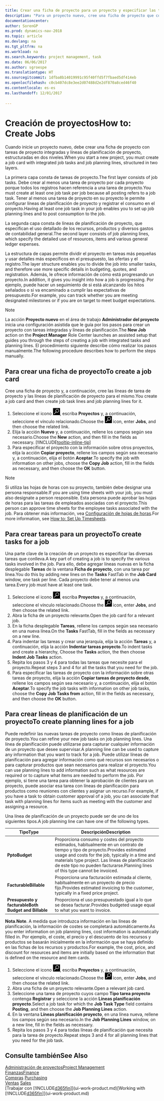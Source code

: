 ```yaml
---
title: Crear una ficha de proyecto para un proyecto y especificar las tareas
description: "Para un proyecto nuevo, cree una ficha de proyecto que contenga tareas y líneas de planificación, como ayuda para administrar el progreso y los presupuestos."
documentationcenter: 
author: SorenGP
ms.prod: dynamics-nav-2018
ms.topic: article
ms.devlang: na
ms.tgt_pltfrm: na
ms.workload: na
ms.search.keywords: project management, task
ms.date: 06/06/2017
ms.author: sgroespe
ms.translationtype: HT
ms.sourcegitcommit: 1dfba8b14019991c95f40ffd5f7fbaed5df414eb
ms.openlocfilehash: c0cb407dc8e3ee2d07488d2e2df870a8ced46f40
ms.contentlocale: es-es
ms.lasthandoff: 12/01/2017

---
```

# <a name="how-to-create-jobs"></a><span data-ttu-id="5318f-103">Creación de proyectos</span><span class="sxs-lookup"><span data-stu-id="5318f-103">How to: Create Jobs</span></span>
<span data-ttu-id="5318f-104">Cuando inicie un proyecto nuevo, debe crear una ficha de proyecto con tareas de proyecto integradas y líneas de planificación de proyecto, estructuradas en dos niveles.</span><span class="sxs-lookup"><span data-stu-id="5318f-104">When you start a new project, you must create a job card with integrated job tasks and job planning lines, structured in two layers.</span></span>  

<span data-ttu-id="5318f-105">La primera capa consta de tareas de proyecto.</span><span class="sxs-lookup"><span data-stu-id="5318f-105">The first layer consists of job tasks.</span></span> <span data-ttu-id="5318f-106">Debe crear al menos una tarea de proyecto por cada proyecto porque todos los registros hacen referencia a una tarea de proyecto.</span><span class="sxs-lookup"><span data-stu-id="5318f-106">You must create at least one job task per job because all posting refers to a job task.</span></span> <span data-ttu-id="5318f-107">Tener al menos una tarea de proyecto en su proyecto le permite configurar líneas de planificación de proyecto y registrar el consumo en el proyecto.</span><span class="sxs-lookup"><span data-stu-id="5318f-107">Having at least one job task in your job enables you to set up job planning lines and to post consumption to the job.</span></span>

<span data-ttu-id="5318f-108">La segunda capa consta de líneas de planificación de proyecto, que especifican el uso detallado de los recursos, productos y diversos gastos de contabilidad general.</span><span class="sxs-lookup"><span data-stu-id="5318f-108">The second layer consists of job planning lines, which specify the detailed use of resources, items and various general ledger expenses.</span></span>

<span data-ttu-id="5318f-109">La estructura de capas permite dividir el proyecto en tareas más pequeñas y usar detalles más específicos en el presupuesto, las ofertas y el registro.</span><span class="sxs-lookup"><span data-stu-id="5318f-109">The layer structure enables you to divide the job into smaller tasks, and therefore use more specific details in budgeting, quotes, and registration.</span></span> <span data-ttu-id="5318f-110">Además, le ofrece información de cómo está progresando un proyecto.</span><span class="sxs-lookup"><span data-stu-id="5318f-110">In addition, it gives you insight into how a job is progressing.</span></span> <span data-ttu-id="5318f-111">Por ejemplo, puede hacer un seguimiento de si está alcanzando los hitos señalados o si va encaminado a cumplir las expectativas de presupuesto.</span><span class="sxs-lookup"><span data-stu-id="5318f-111">For example, you can track whether you are meeting designated milestones or if you are on target to meet budget expectations.</span></span>

> [!NOTE]  
>   <span data-ttu-id="5318f-112">La acción **Proyecto nuevo** en el área de trabajo **Administrador del proyecto** inicia una configuración asistida que le guía por los pasos para crear un proyecto con tareas integradas y líneas de planificación.</span><span class="sxs-lookup"><span data-stu-id="5318f-112">The **New Job** action on the **Project Manager** Role Center launches an assisted setup that guides you through the steps of creating a job with integrated tasks and planning lines.</span></span> <span data-ttu-id="5318f-113">El procedimiento siguiente describe cómo realizar los pasos manualmente.</span><span class="sxs-lookup"><span data-stu-id="5318f-113">The following procedure describes how to perform the steps manually.</span></span>

## <a name="to-create-a-job-card"></a><span data-ttu-id="5318f-114">Para crear una ficha de proyecto</span><span class="sxs-lookup"><span data-stu-id="5318f-114">To create a job card</span></span>
<span data-ttu-id="5318f-115">Cree una ficha de proyecto y, a continuación, cree las líneas de tarea de proyecto y las líneas de planificación de proyecto para el mismo.</span><span class="sxs-lookup"><span data-stu-id="5318f-115">You create a job card and then create job task lines and job planning lines for it.</span></span>

1. <span data-ttu-id="5318f-116">Seleccione el icono ![Buscar página o informe](media/ui-search/search_small.png "icono Buscar página o informe"), escriba **Proyectos** y, a continuación, seleccione el vínculo relacionado.</span><span class="sxs-lookup"><span data-stu-id="5318f-116">Choose the ![Search for Page or Report](media/ui-search/search_small.png "Search for Page or Report icon") icon, enter **Jobs**, and then choose the related link.</span></span>  
2. <span data-ttu-id="5318f-117">Elija la acción **Nuevo** y, a continuación, rellene los campos según sea necesario.</span><span class="sxs-lookup"><span data-stu-id="5318f-117">Choose the **New** action, and then fill in the fields as necessary.</span></span> [!INCLUDE[tooltip-inline-tip](includes/tooltip-inline-tip_md.md)]
3. <span data-ttu-id="5318f-118">Para especificar el proyecto con la información sobre otros proyectos, elija la acción **Copiar proyecto**, rellene los campos según sea necesario y, a continuación, elija el botón **Aceptar**.</span><span class="sxs-lookup"><span data-stu-id="5318f-118">To specify the job with information on other jobs, choose the **Copy Job** action, fill in the fields as necessary, and then choose the **OK** button.</span></span>

> [!NOTE]  
>   <span data-ttu-id="5318f-119">Si utiliza las hojas de horas con su proyecto, también debe designar una persona responsable.</span><span class="sxs-lookup"><span data-stu-id="5318f-119">If you are using time sheets with your job, you must also designate a person responsible.</span></span> <span data-ttu-id="5318f-120">Esta persona puede aprobar las hojas de horas para las tareas de empleados asociadas con el proyecto.</span><span class="sxs-lookup"><span data-stu-id="5318f-120">This person can approve time sheets for the employee tasks associated with the job.</span></span> <span data-ttu-id="5318f-121">Para obtener más información, vea [Configuración de hojas de horas](projects-how-setup-time-sheets.md).</span><span class="sxs-lookup"><span data-stu-id="5318f-121">For more information, see [How to: Set Up Timesheets](projects-how-setup-time-sheets.md).</span></span>

## <a name="to-create-tasks-for-a-job"></a><span data-ttu-id="5318f-122">Para crear tareas para un proyecto</span><span class="sxs-lookup"><span data-stu-id="5318f-122">To create tasks for a job</span></span>
<span data-ttu-id="5318f-123">Una parte clave de la creación de un proyecto es especificar las diversas tareas que conlleva.</span><span class="sxs-lookup"><span data-stu-id="5318f-123">A key part of creating a job is to specify the various tasks involved in the job.</span></span> <span data-ttu-id="5318f-124">Para ello, debe agregar líneas nuevas en la ficha desplegable **Tareas** de la ventana **Ficha de proyecto**, con una tarea por línea.</span><span class="sxs-lookup"><span data-stu-id="5318f-124">You do this by adding new lines on the **Tasks** FastTab in the **Job Card** window, one task per line.</span></span> <span data-ttu-id="5318f-125">Cada proyecto debe tener al menos una tarea.</span><span class="sxs-lookup"><span data-stu-id="5318f-125">Every job must have at least one task.</span></span>

1. <span data-ttu-id="5318f-126">Seleccione el icono ![Buscar página o informe](media/ui-search/search_small.png "icono Buscar página o informe"), escriba **Proyectos** y, a continuación, seleccione el vínculo relacionado.</span><span class="sxs-lookup"><span data-stu-id="5318f-126">Choose the ![Search for Page or Report](media/ui-search/search_small.png "Search for Page or Report icon") icon, enter **Jobs**, and then choose the related link.</span></span>
2. <span data-ttu-id="5318f-127">Abra la ficha de un proyecto relevante.</span><span class="sxs-lookup"><span data-stu-id="5318f-127">Open the job card for a relevant job.</span></span>
3. <span data-ttu-id="5318f-128">En la ficha desplegable **Tareas**, rellene los campos según sea necesario en una nueva línea.</span><span class="sxs-lookup"><span data-stu-id="5318f-128">On the **Tasks** FastTab, fill in the fields as necessary on a new line.</span></span>
4. <span data-ttu-id="5318f-129">Para indentar las tareas y crear una jerarquía, elija la acción **Tareas** y, a continuación, elija la acción **Indentar tareas proyecto**.</span><span class="sxs-lookup"><span data-stu-id="5318f-129">To indent tasks and create a hierarchy, Choose the **Tasks** action, the then choose **Indent Job Tasks** action.</span></span>
5. <span data-ttu-id="5318f-130">Repita los pasos 3 y 4 para todas las tareas que necesite para el proyecto.</span><span class="sxs-lookup"><span data-stu-id="5318f-130">Repeat steps 3 and 4 for all the tasks that you need for the job.</span></span>
6. <span data-ttu-id="5318f-131">Para especificar las tareas de proyecto con la información sobre otras tareas de proyecto, elija la acción **Copiar tareas de proyecto desde**, rellene los campos según sea necesario y, a continuación, elija el botón **Aceptar**.</span><span class="sxs-lookup"><span data-stu-id="5318f-131">To specify the job tasks with information on other job tasks, choose the **Copy Job Tasks from** action, fill in the fields as necessary, and then choose the **OK** button.</span></span>

## <a name="to-create-planning-lines-for-a-job"></a><span data-ttu-id="5318f-132">Para crear líneas de planificación de un proyecto</span><span class="sxs-lookup"><span data-stu-id="5318f-132">To create planning lines for a job</span></span>
<span data-ttu-id="5318f-133">Puede redefinir las nuevas tareas de proyecto como líneas de planificación de proyecto.</span><span class="sxs-lookup"><span data-stu-id="5318f-133">You can refine your new job tasks on job planning lines.</span></span> <span data-ttu-id="5318f-134">Una línea de planificación puede utilizarse para capturar cualquier información de un proyecto que desee supervisar.</span><span class="sxs-lookup"><span data-stu-id="5318f-134">A planning line can be used to capture any information that you want to track for a job.</span></span> <span data-ttu-id="5318f-135">Puede utilizar líneas de planificación para agregar información como qué recursos son necesarios o para capturar productos que sean necesarios para realizar el proyecto.</span><span class="sxs-lookup"><span data-stu-id="5318f-135">You can use planning lines to add information such as what resources are required or to capture what items are needed to perform the job.</span></span> <span data-ttu-id="5318f-136">Por ejemplo, si tiene una tarea para obtener la aprobación de clientes para un proyecto, puede asociar esa tarea con líneas de planificación para productos como reuniones con clientes y asignar un recurso.</span><span class="sxs-lookup"><span data-stu-id="5318f-136">For example, if you have a task to obtain customer approval of a job, you can associate that task with planning lines for items such as meeting with the customer and assigning a resource.</span></span>  

<span data-ttu-id="5318f-137">Una línea de planificación de un proyecto puede ser de uno de los siguientes tipos.</span><span class="sxs-lookup"><span data-stu-id="5318f-137">A job planning line can have one of the following types.</span></span>  

| <span data-ttu-id="5318f-138">Tipo</span><span class="sxs-lookup"><span data-stu-id="5318f-138">Type</span></span> | <span data-ttu-id="5318f-139">Descripción</span><span class="sxs-lookup"><span data-stu-id="5318f-139">Description</span></span> |
| --- | --- |
| <span data-ttu-id="5318f-140">**Ppto**</span><span class="sxs-lookup"><span data-stu-id="5318f-140">**Budget**</span></span> |<span data-ttu-id="5318f-141">Proporciona consumo y costes del proyecto estimados, habitualmente en un contrato de tiempo y tipo de proyecto.</span><span class="sxs-lookup"><span data-stu-id="5318f-141">Provides estimated usage and costs for the job, typically in a time and materials type project.</span></span> <span data-ttu-id="5318f-142">Las líneas de planificación de este tipo no pueden facturarse.</span><span class="sxs-lookup"><span data-stu-id="5318f-142">Planning lines of this type cannot be invoiced.</span></span> |
| <span data-ttu-id="5318f-143">**Facturable**</span><span class="sxs-lookup"><span data-stu-id="5318f-143">**Billable**</span></span> |<span data-ttu-id="5318f-144">Proporciona una facturación estimada al cliente, habitualmente en un proyecto de precio fijo.</span><span class="sxs-lookup"><span data-stu-id="5318f-144">Provides estimated invoicing to the customer, typically in a fixed price project.</span></span> |
| <span data-ttu-id="5318f-145">**Presupuesto y facturable**</span><span class="sxs-lookup"><span data-stu-id="5318f-145">**Both Budget and Billable**</span></span> |<span data-ttu-id="5318f-146">Proporciona el uso presupuestado igual a lo que se desea facturar.</span><span class="sxs-lookup"><span data-stu-id="5318f-146">Provides budgeted usage equal to what you want to invoice.</span></span> |

<span data-ttu-id="5318f-147">**Nota**.</span><span class="sxs-lookup"><span data-stu-id="5318f-147">**Note**.</span></span> <span data-ttu-id="5318f-148">A medida que introduzca información en las líneas de planificación, la información de costes se completará automáticamente.</span><span class="sxs-lookup"><span data-stu-id="5318f-148">As you enter information on job planning lines, cost information is automatically filled in.</span></span> <span data-ttu-id="5318f-149">Por ejemplo, el coste, el precio y el descuento de los recursos y productos se basarán inicialmente en la información que se haya definido en las fichas de los recursos y productos.</span><span class="sxs-lookup"><span data-stu-id="5318f-149">For example, the cost, price, and discount for resources and items are initially based on the information that is defined on the resource and item cards.</span></span>

1. <span data-ttu-id="5318f-150">Seleccione el icono ![Buscar página o informe](media/ui-search/search_small.png "icono Buscar página o informe"), escriba **Proyectos** y, a continuación, seleccione el vínculo relacionado.</span><span class="sxs-lookup"><span data-stu-id="5318f-150">Choose the ![Search for Page or Report](media/ui-search/search_small.png "Search for Page or Report icon") icon, enter **Jobs**, and then choose the related link.</span></span>
2. <span data-ttu-id="5318f-151">Abra una ficha de un proyecto relevante.</span><span class="sxs-lookup"><span data-stu-id="5318f-151">Open a relevant job card.</span></span>
3. <span data-ttu-id="5318f-152">Seleccione una tarea de proyecto cuyos campo **Tipo tarea proyecto** contenga **Registrar** y seleccione la acción **Líneas planificación proyecto**.</span><span class="sxs-lookup"><span data-stu-id="5318f-152">Select a job task for which the **Job Task Type** field contains **Posting**, and then choose the **Job Planning Lines** action.</span></span>  
4. <span data-ttu-id="5318f-153">En la ventana **Líneas planificación proyecto**, en una línea nueva, rellene los campos según sea necesario.</span><span class="sxs-lookup"><span data-stu-id="5318f-153">In the **Job Planning Lines** window, on a new line, fill in the fields as necessary.</span></span>
5. <span data-ttu-id="5318f-154">Repita los pasos 3 y 4 para todas líneas de planificación que necesita para la tarea de proyecto.</span><span class="sxs-lookup"><span data-stu-id="5318f-154">Repeat steps 3 and 4 for all planning lines that you need for the job task.</span></span>

## <a name="see-also"></a><span data-ttu-id="5318f-155">Consulte también</span><span class="sxs-lookup"><span data-stu-id="5318f-155">See Also</span></span>
[<span data-ttu-id="5318f-156">Administración de proyectos</span><span class="sxs-lookup"><span data-stu-id="5318f-156">Project Management</span></span>](projects-manage-projects.md)  
[<span data-ttu-id="5318f-157">Finanzas</span><span class="sxs-lookup"><span data-stu-id="5318f-157">Finance</span></span>](finance.md)  
<span data-ttu-id="5318f-158">[Compras](purchasing-manage-purchasing.md)       </span><span class="sxs-lookup"><span data-stu-id="5318f-158">[Purchasing](purchasing-manage-purchasing.md)       </span></span>  
<span data-ttu-id="5318f-159">[Ventas](sales-manage-sales.md)    </span><span class="sxs-lookup"><span data-stu-id="5318f-159">[Sales](sales-manage-sales.md)    </span></span>  
<span data-ttu-id="5318f-160">[Trabajar con [!INCLUDE[d365fin](includes/d365fin_md.md)]](ui-work-product.md)</span><span class="sxs-lookup"><span data-stu-id="5318f-160">[Working with [!INCLUDE[d365fin](includes/d365fin_md.md)]](ui-work-product.md)</span></span>  

